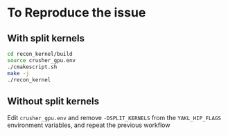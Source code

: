 # To Reproduce the issue

## With split kernels
```bash
cd recon_kernel/build
source crusher_gpu.env
./cmakescript.sh
make -j
./recon_kernel
```

## Without split kernels
Edit `crusher_gpu.env` and remove `-DSPLIT_KERNELS` from the `YAKL_HIP_FLAGS` environment variables, and repeat the previous workflow

